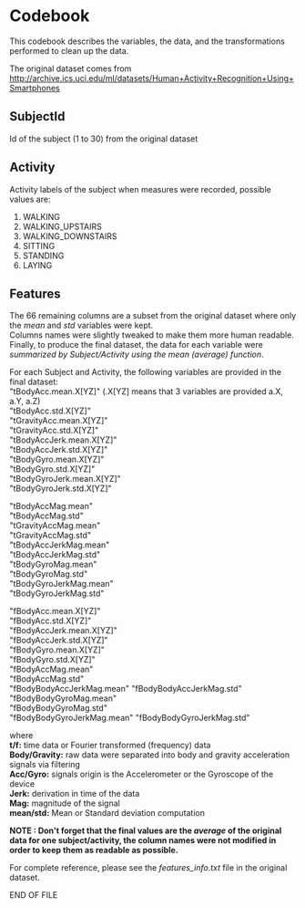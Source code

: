 Codebook
========
This codebook describes the variables, the data, and the transformations performed to clean up the data.

The original dataset comes from 
http://archive.ics.uci.edu/ml/datasets/Human+Activity+Recognition+Using+Smartphones 

SubjectId
-----------
Id of the subject (1 to 30) from the original dataset

Activity                  
----------
Activity labels of the subject when measures were recorded, possible values are:  
1. WALKING  
2. WALKING_UPSTAIRS  
3. WALKING_DOWNSTAIRS  
4. SITTING  
5. STANDING  
6. LAYING  
  
Features 
--------
The 66 remaining columns are a subset from the original dataset where only the *mean* and *std* variables were kept.  
Columns names were slightly tweaked to make them more human readable.  
Finally, to produce the final dataset, the data for each variable were *summarized by Subject/Activity using the mean (average) function*.  

For each Subject and Activity, the following variables are provided in the final dataset:  
"tBodyAcc.mean.X[YZ]"          (.X[YZ] means that 3 variables are provided a.X, a.Y, a.Z)  
"tBodyAcc.std.X[YZ]"           
"tGravityAcc.mean.X[YZ]"       
"tGravityAcc.std.X[YZ]"        
"tBodyAccJerk.mean.X[YZ]"      
"tBodyAccJerk.std.X[YZ]"       
"tBodyGyro.mean.X[YZ]"         
"tBodyGyro.std.X[YZ]"          
"tBodyGyroJerk.mean.X[YZ]"     
"tBodyGyroJerk.std.X[YZ]"      

"tBodyAccMag.mean"         
"tBodyAccMag.std"           
"tGravityAccMag.mean"       
"tGravityAccMag.std"       
"tBodyAccJerkMag.mean"      
"tBodyAccJerkMag.std"       
"tBodyGyroMag.mean"        
"tBodyGyroMag.std"          
"tBodyGyroJerkMag.mean"     
"tBodyGyroJerkMag.std"     

"fBodyAcc.mean.X[YZ]"           
"fBodyAcc.std.X[YZ]"            
"fBodyAccJerk.mean.X[YZ]"       
"fBodyAccJerk.std.X[YZ]"        
"fBodyGyro.mean.X[YZ]"          
"fBodyGyro.std.X[YZ]"           
"fBodyAccMag.mean"          
"fBodyAccMag.std"           
"fBodyBodyAccJerkMag.mean" 
"fBodyBodyAccJerkMag.std"   
"fBodyBodyGyroMag.mean"     
"fBodyBodyGyroMag.std"     
"fBodyBodyGyroJerkMag.mean" 
"fBodyBodyGyroJerkMag.std" 
  
where  
**t/f:** time data or Fourier transformed (frequency) data  
**Body/Gravity:** raw data were separated into body and gravity acceleration signals via filtering  
**Acc/Gyro:** signals origin is the Accelerometer or the Gyroscope of the device  
**Jerk:** derivation in time of the data  
**Mag:** magnitude of the signal  
**mean/std:** Mean or Standard deviation computation  
 
**NOTE : Don't forget that the final values are the _average_ of the original data for one subject/activity, the column names were not modified in order to keep them as readable as possible.**  

For complete reference, please see the *features_info.txt* file in the original dataset.

END OF FILE
